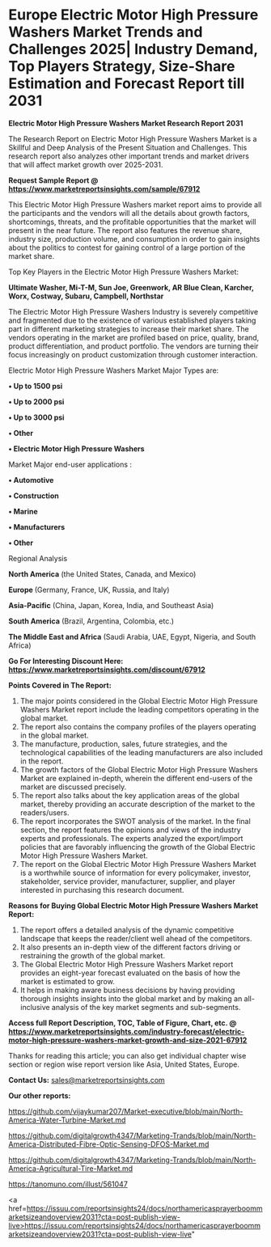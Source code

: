 # Europe Electric Motor High Pressure Washers Market Trends and Challenges 2025| Industry Demand, Top Players Strategy, Size-Share Estimation and Forecast Report till 2031

<strong>Electric Motor High Pressure Washers Market Research Report 2031</strong>

The Research Report on Electric Motor High Pressure Washers Market is a Skillful and Deep Analysis of the Present Situation and Challenges. This research report also analyzes other important trends and market drivers that will affect market growth over 2025-2031.

<strong>Request Sample Report @ <a href=https://www.marketreportsinsights.com/sample/67912>https://www.marketreportsinsights.com/sample/67912</a></strong>

This Electric Motor High Pressure Washers market report aims to provide all the participants and the vendors will all the details about growth factors, shortcomings, threats, and the profitable opportunities that the market will present in the near future. The report also features the revenue share, industry size, production volume, and consumption in order to gain insights about the politics to contest for gaining control of a large portion of the market share.

Top Key Players in the Electric Motor High Pressure Washers Market:

<strong>Ultimate Washer, Mi-T-M, Sun Joe, Greenwork, AR Blue Clean, Karcher, Worx, Costway, Subaru, Campbell, Northstar</strong>

The Electric Motor High Pressure Washers Industry is severely competitive and fragmented due to the existence of various established players taking part in different marketing strategies to increase their market share. The vendors operating in the market are profiled based on price, quality, brand, product differentiation, and product portfolio. The vendors are turning their focus increasingly on product customization through customer interaction.

Electric Motor High Pressure Washers Market Major Types are:

<strong>• Up to 1500 psi

• Up to 2000 psi

• Up to 3000 psi

• Other

• Electric Motor High Pressure Washers</strong>

Market Major end-user applications :

<strong>• Automotive

• Construction

• Marine

• Manufacturers

• Other</strong>

Regional Analysis

</u><strong><b>North America</b></strong> (the United States, Canada, and Mexico)

<strong><b>Europe </b></strong>(Germany, France, UK, Russia, and Italy)

<strong><b>Asia-Pacific</b></strong> (China, Japan, Korea, India, and Southeast Asia)

<strong><b>South America</b></strong> (Brazil, Argentina, Colombia, etc.)

<strong><b>The Middle East and Africa</b></strong> (Saudi Arabia, UAE, Egypt, Nigeria, and South Africa)

<strong>Go For Interesting Discount Here: <a href=https://www.marketreportsinsights.com/discount/67912>https://www.marketreportsinsights.com/discount/67912</a></strong>

<strong>Points Covered in The Report:</strong>
<ol>
  <li>The major points considered in the Global Electric Motor High Pressure Washers Market report include the leading competitors operating in the global market.</li>
  <li>The report also contains the company profiles of the players operating in the global market.</li>
  <li>The manufacture, production, sales, future strategies, and the technological capabilities of the leading manufacturers are also included in the report.</li>
  <li>The growth factors of the Global Electric Motor High Pressure Washers Market are explained in-depth, wherein the different end-users of the market are discussed precisely.</li>
  <li>The report also talks about the key application areas of the global market, thereby providing an accurate description of the market to the readers/users.</li>
  <li>The report incorporates the SWOT analysis of the market. In the final section, the report features the opinions and views of the industry experts and professionals. The experts analyzed the export/import policies that are favorably influencing the growth of the Global Electric Motor High Pressure Washers Market.</li>
  <li>The report on the Global Electric Motor High Pressure Washers Market is a worthwhile source of information for every policymaker, investor, stakeholder, service provider, manufacturer, supplier, and player interested in purchasing this research document.</li>
</ol>
<strong>Reasons for Buying Global Electric Motor High Pressure Washers Market Report:</strong>

<ol>
  <li>The report offers a detailed analysis of the dynamic competitive landscape that keeps the reader/client well ahead of the competitors.</li>
  <li>It also presents an in-depth view of the different factors driving or restraining the growth of the global market.</li>
  <li>The Global Electric Motor High Pressure Washers Market report provides an eight-year forecast evaluated on the basis of how the market is estimated to grow.</li>
  <li>It helps in making aware business decisions by having providing thorough insights insights into the global market and by making an all-inclusive analysis of the key market segments and sub-segments.</li>
</ol>
<strong>Access full Report Description, TOC, Table of Figure, Chart, etc. @ <a href=https://www.marketreportsinsights.com/industry-forecast/electric-motor-high-pressure-washers-market-growth-and-size-2021-67912>https://www.marketreportsinsights.com/industry-forecast/electric-motor-high-pressure-washers-market-growth-and-size-2021-67912</a></strong>


Thanks for reading this article; you can also get individual chapter wise section or region wise report version like Asia, United States, Europe.

<strong>Contact Us:</strong>
sales@marketreportsinsights.com

<strong>Our other reports:</strong>

<a href=https://github.com/vijaykumar207/Market-executive/blob/main/North-America-Water-Turbine-Market.md>https://github.com/vijaykumar207/Market-executive/blob/main/North-America-Water-Turbine-Market.md</a>

<a href=https://github.com/digitalgrowth4347/Marketing-Trands/blob/main/North-America-Distributed-Fibre-Optic-Sensing-DFOS-Market.md>https://github.com/digitalgrowth4347/Marketing-Trands/blob/main/North-America-Distributed-Fibre-Optic-Sensing-DFOS-Market.md</a>

<a href=https://github.com/digitalgrowth4347/Marketing-Trands/blob/main/North-America-Agricultural-Tire-Market.md>https://github.com/digitalgrowth4347/Marketing-Trands/blob/main/North-America-Agricultural-Tire-Market.md</a>

<a href=https://tanomuno.com/illust/561047>https://tanomuno.com/illust/561047</a>

<a href=https://issuu.com/reportsinsights24/docs/northamericasprayerboommarketsizeandoverview2031?cta=post-publish-view-live>https://issuu.com/reportsinsights24/docs/northamericasprayerboommarketsizeandoverview2031?cta=post-publish-view-live</a>"
